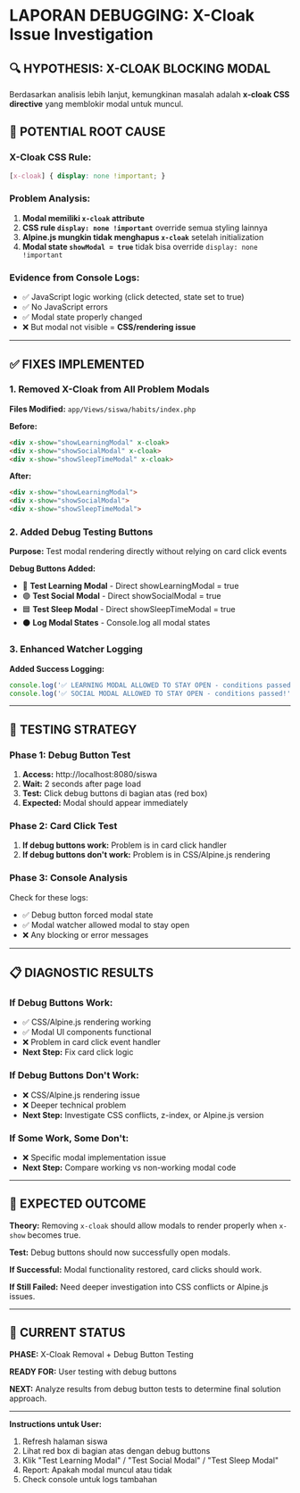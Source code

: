 # LAPORAN DEBUGGING: X-Cloak Issue Investigation

## 🔍 **HYPOTHESIS: X-CLOAK BLOCKING MODAL**

Berdasarkan analisis lebih lanjut, kemungkinan masalah adalah **x-cloak CSS directive** yang memblokir modal untuk muncul.

## 🚨 **POTENTIAL ROOT CAUSE**

### **X-Cloak CSS Rule:**
```css
[x-cloak] { display: none !important; }
```

### **Problem Analysis:**
1. **Modal memiliki `x-cloak` attribute**
2. **CSS rule `display: none !important`** override semua styling lainnya
3. **Alpine.js mungkin tidak menghapus `x-cloak`** setelah initialization
4. **Modal state `showModal = true`** tidak bisa override `display: none !important`

### **Evidence from Console Logs:**
- ✅ JavaScript logic working (click detected, state set to true)
- ✅ No JavaScript errors
- ✅ Modal state properly changed
- ❌ But modal not visible = **CSS/rendering issue**

---

## ✅ **FIXES IMPLEMENTED**

### **1. Removed X-Cloak from All Problem Modals**
**Files Modified:** `app/Views/siswa/habits/index.php`

**Before:**
```html
<div x-show="showLearningModal" x-cloak>
<div x-show="showSocialModal" x-cloak>  
<div x-show="showSleepTimeModal" x-cloak>
```

**After:**
```html
<div x-show="showLearningModal">
<div x-show="showSocialModal">
<div x-show="showSleepTimeModal">
```

### **2. Added Debug Testing Buttons**
**Purpose:** Test modal rendering directly without relying on card click events

**Debug Buttons Added:**
- 🔵 **Test Learning Modal** - Direct showLearningModal = true
- 🟣 **Test Social Modal** - Direct showSocialModal = true  
- 🟦 **Test Sleep Modal** - Direct showSleepTimeModal = true
- ⚫ **Log Modal States** - Console.log all modal states

### **3. Enhanced Watcher Logging**
**Added Success Logging:**
```javascript
console.log('✅ LEARNING MODAL ALLOWED TO STAY OPEN - conditions passed!');
console.log('✅ SOCIAL MODAL ALLOWED TO STAY OPEN - conditions passed!');
```

---

## 🧪 **TESTING STRATEGY**

### **Phase 1: Debug Button Test**
1. **Access:** http://localhost:8080/siswa
2. **Wait:** 2 seconds after page load
3. **Test:** Click debug buttons di bagian atas (red box)
4. **Expected:** Modal should appear immediately

### **Phase 2: Card Click Test**  
1. **If debug buttons work:** Problem is in card click handler
2. **If debug buttons don't work:** Problem is in CSS/Alpine.js rendering

### **Phase 3: Console Analysis**
Check for these logs:
- ✅ Debug button forced modal state
- ✅ Modal watcher allowed modal to stay open
- ❌ Any blocking or error messages

---

## 📋 **DIAGNOSTIC RESULTS**

### **If Debug Buttons Work:**
- ✅ CSS/Alpine.js rendering working
- ✅ Modal UI components functional
- ❌ Problem in card click event handler
- **Next Step:** Fix card click logic

### **If Debug Buttons Don't Work:**
- ❌ CSS/Alpine.js rendering issue
- ❌ Deeper technical problem
- **Next Step:** Investigate CSS conflicts, z-index, or Alpine.js version

### **If Some Work, Some Don't:**
- ❌ Specific modal implementation issue
- **Next Step:** Compare working vs non-working modal code

---

## 🎯 **EXPECTED OUTCOME**

**Theory:** Removing `x-cloak` should allow modals to render properly when `x-show` becomes true.

**Test:** Debug buttons should now successfully open modals.

**If Successful:** Modal functionality restored, card clicks should work.

**If Still Failed:** Need deeper investigation into CSS conflicts or Alpine.js issues.

---

## 📝 **CURRENT STATUS**

**PHASE:** X-Cloak Removal + Debug Button Testing

**READY FOR:** User testing with debug buttons

**NEXT:** Analyze results from debug button tests to determine final solution approach.

---

**Instructions untuk User:**
1. Refresh halaman siswa
2. Lihat red box di bagian atas dengan debug buttons
3. Klik "Test Learning Modal" / "Test Social Modal" / "Test Sleep Modal"  
4. Report: Apakah modal muncul atau tidak
5. Check console untuk logs tambahan
